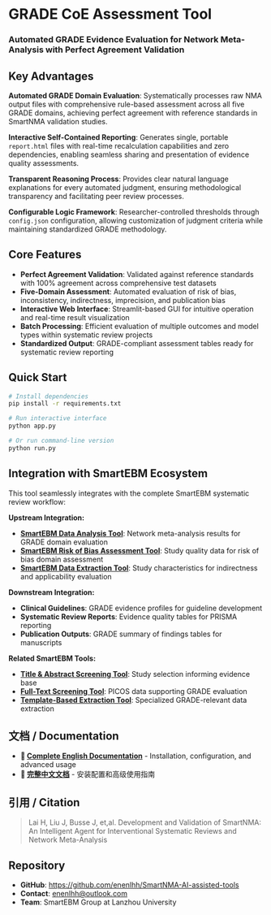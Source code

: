 # GRADE CoE Assessment Tool

### Automated GRADE Evidence Evaluation for Network Meta-Analysis with Perfect Agreement Validation

## Key Advantages

**Automated GRADE Domain Evaluation**: Systematically processes raw NMA output files with comprehensive rule-based assessment across all five GRADE domains, achieving perfect agreement with reference standards in SmartNMA validation studies.

**Interactive Self-Contained Reporting**: Generates single, portable `report.html` files with real-time recalculation capabilities and zero dependencies, enabling seamless sharing and presentation of evidence quality assessments.

**Transparent Reasoning Process**: Provides clear natural language explanations for every automated judgment, ensuring methodological transparency and facilitating peer review processes.

**Configurable Logic Framework**: Researcher-controlled thresholds through `config.json` configuration, allowing customization of judgment criteria while maintaining standardized GRADE methodology.

## Core Features

- **Perfect Agreement Validation**: Validated against reference standards with 100% agreement across comprehensive test datasets
- **Five-Domain Assessment**: Automated evaluation of risk of bias, inconsistency, indirectness, imprecision, and publication bias
- **Interactive Web Interface**: Streamlit-based GUI for intuitive operation and real-time result visualization  
- **Batch Processing**: Efficient evaluation of multiple outcomes and model types within systematic review projects
- **Standardized Output**: GRADE-compliant assessment tables ready for systematic review reporting

## Quick Start

```bash
# Install dependencies
pip install -r requirements.txt

# Run interactive interface
python app.py

# Or run command-line version
python run.py
```

## Integration with SmartEBM Ecosystem

This tool seamlessly integrates with the complete SmartEBM systematic review workflow:

**Upstream Integration:**
- **[SmartEBM Data Analysis Tool](../data_analysis_tool/README.md)**: Network meta-analysis results for GRADE domain evaluation
- **[SmartEBM Risk of Bias Assessment Tool](../robust_rob_assessment_tool/README.md)**: Study quality data for risk of bias domain assessment
- **[SmartEBM Data Extraction Tool](../data_extraction_tool/README.md)**: Study characteristics for indirectness and applicability evaluation

**Downstream Integration:**
- **Clinical Guidelines**: GRADE evidence profiles for guideline development
- **Systematic Review Reports**: Evidence quality tables for PRISMA reporting
- **Publication Outputs**: GRADE summary of findings tables for manuscripts

**Related SmartEBM Tools:**
- **[Title & Abstract Screening Tool](../title_and_abstract_screening_tool/README.md)**: Study selection informing evidence base
- **[Full-Text Screening Tool](../full_text_screening_tool/README.md)**: PICOS data supporting GRADE evaluation
- **[Template-Based Extraction Tool](../template_based_extraction_tool/README.md)**: Specialized GRADE-relevant data extraction

## 文档 / Documentation

- **📖 [Complete English Documentation](./docs/README.md)** - Installation, configuration, and advanced usage
- **📖 [完整中文文档](./docs/README_zh.md)** - 安装配置和高级使用指南

## 引用 / Citation

> Lai H, Liu J, Busse J, et,al. Development and Validation of SmartNMA: An Intelligent Agent for Interventional Systematic Reviews and Network Meta-Analysis

## Repository

- **GitHub**: https://github.com/enenlhh/SmartNMA-AI-assisted-tools
- **Contact**: enenlhh@outlook.com
- **Team**: SmartEBM Group at Lanzhou University